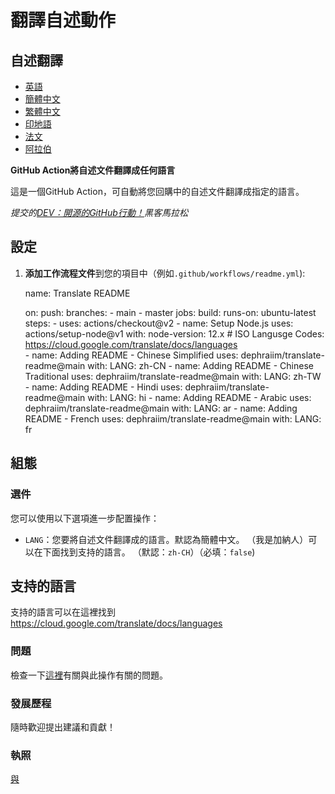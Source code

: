 # 翻譯自述動作

## 自述翻譯

-   [英語](README.md)
-   [簡體中文](README.zh-CN.md)
-   [繁體中文](README.zh-TW.md)
-   [印地語](README.hi.md)
-   [法文](README.fr.md)
-   [阿拉伯](README.ar.md)

**GitHub Action將自述文件翻譯成任何語言**

這是一個GitHub Action，可自動將您回購中的自述文件翻譯成指定的語言。

_提交的[DEV：開源的GitHub行動！](https://dev.to/devteam/announcing-the-github-actions-hackathon-on-dev-3ljn)黑客馬拉松_

## 設定

1.  **添加工作流程文件**到您的項目中（例如`.github/workflows/readme.yml`):


    name: Translate README

    on:
      push:
        branches:
          - main
          - master
    jobs:
      build:
        runs-on: ubuntu-latest
        steps:
          - uses: actions/checkout@v2
          - name: Setup Node.js
            uses: actions/setup-node@v1
            with:
              node-version: 12.x
          # ISO Langusge Codes: https://cloud.google.com/translate/docs/languages  
          - name: Adding README - Chinese Simplified
            uses: dephraiim/translate-readme@main
            with:
              LANG: zh-CN
          - name: Adding README - Chinese Traditional
            uses: dephraiim/translate-readme@main
            with:
              LANG: zh-TW
          - name: Adding README - Hindi
            uses: dephraiim/translate-readme@main
            with:
              LANG: hi
          - name: Adding README - Arabic
            uses: dephraiim/translate-readme@main
            with:
              LANG: ar
          - name: Adding README - French
            uses: dephraiim/translate-readme@main
            with:
              LANG: fr

## 組態

### 選件

您可以使用以下選項進一步配置操作：

-   `LANG`：您要將自述文件翻譯成的語言。默認為簡體中文。 （我是加納人）可以在下面找到支持的語言。
    （默認：`zh-CH`）（必填：`false`)

## 支持的語言

支持的語言可以在這裡找到<https://cloud.google.com/translate/docs/languages>

### 問題

檢查一下[這裡](https://github.com/dephraiim/translate-readme/issues/1)有關與此操作有關的問題。

### 發展歷程

隨時歡迎提出建議和貢獻！

### 執照

[與](./LICENSE)
